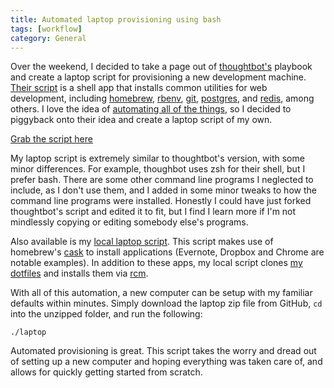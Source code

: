 ```yaml
---
title: Automated laptop provisioning using bash
tags: [workflow]
category: General
---
```

Over the weekend, I decided to take a page out of [thoughtbot's][thoughtbot] playbook and create a laptop script for provisioning a new development machine. [Their script][tb-laptop] is a shell app that installs common utilities for web development, including [homebrew][brew], [rbenv][rbenv], [git][git], [postgres][postgres], and [redis][redis], among others. I love the idea of [automating all of the things][automate-job], so I decided to piggyback onto their idea and create a laptop script of my own.

[thoughtbot]: //thoughtbot.com
[tb-laptop]: //github.com/thoughtbot/laptop
[brew]: //brew.sh/
[rbenv]: http://rbenv.org/
[git]: https://git-scm.com/
[postgres]: www.postgresql.org/
[redis]: //redis.io/
[automate-job]: //dstrunk.com/2015/06/04/automate-yourself-out-of-a-job/

[Grab the script here][ds-laptop]

[ds-laptop]: //github.com/dstrunk/laptop

My laptop script is extremely similar to thoughtbot's version, with some minor differences. For example, thoughbot uses zsh for their shell, but I prefer bash. There are some other command line programs I neglected to include, as I don't use them, and I added in some minor tweaks to how the command line programs were installed. Honestly I could have just forked thoughtbot's script and edited it to fit, but I find I learn more if I'm not mindlessly copying or editing somebody else's programs.

Also available is my [local laptop script][laptop-locals]. This script makes use of homebrew's [cask][cask] to install applications (Evernote, Dropbox and Chrome are notable examples). In addition to these apps, my local script clones [my dotfiles][dotfiles] and installs them via [rcm][rcm].

[cask]: http://caskroom.io/
[laptop-locals]: https://github.com/dstrunk/laptop/blob/master/laptop.local
[dotfiles]: https://github.com/dstrunk/dotfiles
[rcm]: http://thoughtbot.github.io/rcm/rcm.7.html

With all of this automation, a new computer can be setup with my familiar defaults within minutes. Simply download the laptop zip file from GitHub, `cd` into the unzipped folder, and run the following:

```
./laptop
```

Automated provisioning is great. This script takes the worry and dread out of setting up a new computer and hoping everything was taken care of, and allows for quickly getting started from scratch.
